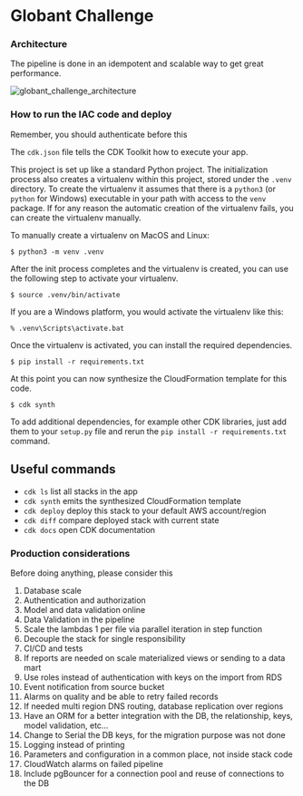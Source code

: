 
# Globant Challenge

### Architecture
The pipeline is done in an idempotent and scalable way to get great performance. 

![globant_challenge_architecture](https://github.com/victorcadena/globant_challenge/assets/4828992/b89d2396-601a-48e4-a443-cf230ed74336)


### How to run the IAC code and deploy

Remember, you should authenticate before this 

The `cdk.json` file tells the CDK Toolkit how to execute your app.

This project is set up like a standard Python project.  The initialization
process also creates a virtualenv within this project, stored under the `.venv`
directory.  To create the virtualenv it assumes that there is a `python3`
(or `python` for Windows) executable in your path with access to the `venv`
package. If for any reason the automatic creation of the virtualenv fails,
you can create the virtualenv manually.

To manually create a virtualenv on MacOS and Linux:

```
$ python3 -m venv .venv
```

After the init process completes and the virtualenv is created, you can use the following
step to activate your virtualenv.

```
$ source .venv/bin/activate
```

If you are a Windows platform, you would activate the virtualenv like this:

```
% .venv\Scripts\activate.bat
```

Once the virtualenv is activated, you can install the required dependencies.

```
$ pip install -r requirements.txt
```

At this point you can now synthesize the CloudFormation template for this code.

```
$ cdk synth
```

To add additional dependencies, for example other CDK libraries, just add
them to your `setup.py` file and rerun the `pip install -r requirements.txt`
command.

## Useful commands

 * `cdk ls`          list all stacks in the app
 * `cdk synth`       emits the synthesized CloudFormation template
 * `cdk deploy`      deploy this stack to your default AWS account/region
 * `cdk diff`        compare deployed stack with current state
 * `cdk docs`        open CDK documentation

### Production considerations

Before doing anything, please consider this 

1. Database scale
2. Authentication and authorization
3. Model and data validation online
4. Data Validation in the pipeline
5. Scale the lambdas 1 per file via parallel iteration in step function
6. Decouple the stack for single responsibility
7. CI/CD and tests
8. If reports are needed on scale materialized views or sending to a data mart
9. Use roles instead of authentication with keys on the import from RDS
10. Event notification from source bucket
11. Alarms on quality and be able to retry failed records
12. If needed multi region DNS routing, database replication over regions
13. Have an ORM for a better integration with the DB, the relationship, keys, model validation, etc…
14. Change to Serial the DB keys, for the migration purpose was not done
15. Logging instead of printing
16. Parameters and configuration in a common place, not inside stack code
17. CloudWatch alarms on failed pipeline
18. Include pgBouncer for a connection pool and reuse of connections to the DB
